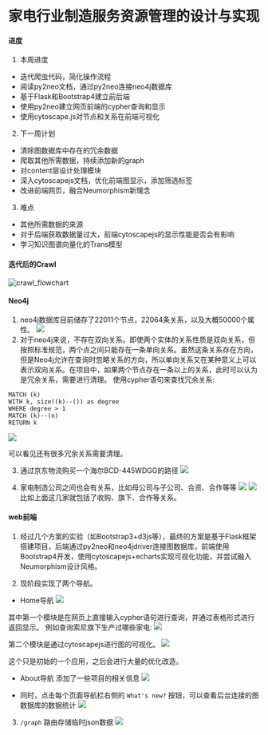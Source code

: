 # 家电行业制造服务资源管理的设计与实现

####  进度

1. 本周进度
- 迭代爬虫代码，简化操作流程
- 阅读py2neo文档，通过py2neo连接neo4j数据库
- 基于Flask和Bootstrap4建立前后端
- 使用py2neo建立网页前端的cypher查询和显示
- 使用cytoscape.js对节点和关系在前端可视化
2. 下一周计划
- 清除图数据库中存在的冗余数据
- 爬取其他所需数据，持续添加新的graph
- 对content层设计处理模块
- 深入cytoscapejs文档，优化前端图显示，添加筛选标签
- 改进前端网页，融合Neumorphism新理念
3. 难点
- 其他所需数据的来源
- 对于后端获取数据量过大，前端cytoscapejs的显示性能是否会有影响
- 学习知识图谱向量化的Trans模型

#### 迭代后的Crawl
![crawl_flowchart](https://github.com/ownia/KGRM/raw/master/crawl_flowchart.png)

#### Neo4j
1. neo4j数据库目前储存了22011个节点，22064条关系，以及大概50000个属性。
![](https://github.com/ownia/KGRM/raw/master/logger/img/2020-04-05-171252.png)
2. 对于neo4j来说，不存在双向关系。即使两个实体的关系性质是双向关系，但按照标准规范，两个点之间只能存在一条单向关系。虽然这条关系存在方向，但是Neo4j允许在查询时忽略关系的方向，所以单向关系又在某种意义上可以表示双向关系。在项目中，如果两个节点存在一条以上的关系，此时可以认为是冗余关系，需要进行清理。
使用cypher语句来查找冗余关系:
```
MATCH (k)
WITH k, size((k)--()) as degree
WHERE degree > 1
MATCH (k)--(n)
RETURN k
```
![](https://github.com/ownia/KGRM/raw/master/logger/img/2020-04-05-164920.png)

可以看见还有很多冗余关系需要清理。

3. 通过京东物流购买一个海尔BCD-445WDGG的路径
![](https://github.com/ownia/KGRM/raw/master/logger/img/2020-04-05-170443.png)

4. 家电制造公司之间也会有关系，比如母公司与子公司、合资、合作等等
![](https://github.com/ownia/KGRM/raw/master/logger/img/2020-04-05-170747.png)
![](https://github.com/ownia/KGRM/raw/master/logger/img/2020-04-05-171023.png)
比如上面这几家就包括了收购、旗下、合作等关系。

#### web前端
1. 经过几个方案的实验（如Bootstrap3+d3js等），最终的方案是基于Flask框架搭建项目，后端通过py2neo和neo4jdriver连接图数据库，前端使用Bootstrap4开发，使用cytoscapejs+echarts实现可视化功能，并尝试融入Neumorphism设计风格。

2. 现阶段实现了两个导航。
- Home导航
![](https://github.com/ownia/KGRM/raw/master/logger/img/2020-04-05-172313.png)

其中第一个模块是在网页上直接输入cypher语句进行查询，并通过表格形式进行返回显示。
例如查询索尼旗下生产过哪些家电:
![](https://github.com/ownia/KGRM/raw/master/logger/img/2020-04-05-172642.png)

第二个模块是通过cytoscapejs进行图的可视化。
![](https://github.com/ownia/KGRM/raw/master/logger/img/2020-04-05-172820.png)

这个只是初始的一个应用，之后会进行大量的优化改造。

- About导航
添加了一些项目的相关信息
![](https://github.com/ownia/KGRM/raw/master/logger/img/2020-04-05-172341.png)


- 同时，点击每个页面导航栏右侧的 `What's new?` 按钮，可以查看后台连接的图数据库的数据统计
![](https://github.com/ownia/KGRM/raw/master/logger/img/2020-04-05-173116.png)


3. `/graph` 路由存储临时json数据
![](https://github.com/ownia/KGRM/raw/master/logger/img/2020-04-05-173332.png)
